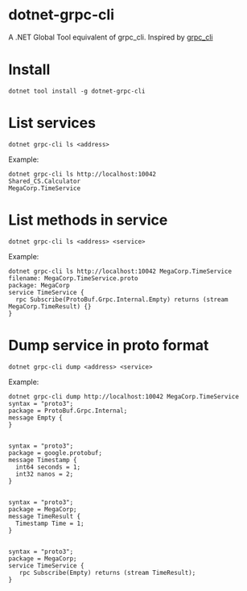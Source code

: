 # dotnet-grpc-cli
A .NET Global Tool equivalent of grpc_cli. Inspired by [grpc_cli](https://github.com/grpc/grpc/blob/master/doc/command_line_tool.md)

# Install
```
dotnet tool install -g dotnet-grpc-cli
```

# List services

`dotnet grpc-cli ls <address>`

Example:
```
dotnet grpc-cli ls http://localhost:10042
Shared_CS.Calculator
MegaCorp.TimeService
```

# List methods in service

`dotnet grpc-cli ls <address> <service>`

Example:
```
dotnet grpc-cli ls http://localhost:10042 MegaCorp.TimeService
filename: MegaCorp.TimeService.proto
package: MegaCorp
service TimeService {
  rpc Subscribe(ProtoBuf.Grpc.Internal.Empty) returns (stream MegaCorp.TimeResult) {}
}
```

# Dump service in proto format

`dotnet grpc-cli dump <address> <service>`

Example:
```
dotnet grpc-cli dump http://localhost:10042 MegaCorp.TimeService
syntax = "proto3";
package = ProtoBuf.Grpc.Internal;
message Empty {
}


syntax = "proto3";
package = google.protobuf;
message Timestamp {
  int64 seconds = 1;
  int32 nanos = 2;
}


syntax = "proto3";
package = MegaCorp;
message TimeResult {
  Timestamp Time = 1;
}


syntax = "proto3";
package = MegaCorp;
service TimeService {
   rpc Subscribe(Empty) returns (stream TimeResult);
}
```